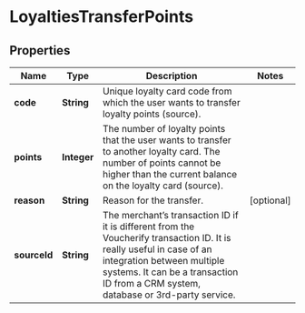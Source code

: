 

# LoyaltiesTransferPoints


## Properties

| Name | Type | Description | Notes |
|------------ | ------------- | ------------- | -------------|
|**code** | **String** | Unique loyalty card code from which the user wants to transfer loyalty points (source). |  |
|**points** | **Integer** | The number of loyalty points that the user wants to transfer to another loyalty card. The number of points cannot be higher than the current balance on the loyalty card (source). |  |
|**reason** | **String** | Reason for the transfer. |  [optional] |
|**sourceId** | **String** | The merchant’s transaction ID if it is different from the Voucherify transaction ID. It is really useful in case of an integration between multiple systems. It can be a transaction ID from a CRM system, database or 3rd-party service. |  |



